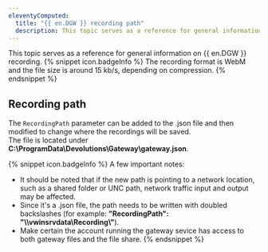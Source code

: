 ```yaml
---
eleventyComputed:
  title: "{{ en.DGW }} recording path"
  description: This topic serves as a reference for general information on {{ en.DGW }} recording.
---
```

This topic serves as a reference for general information on {{ en.DGW }} recording.
{% snippet icon.badgeInfo %}
The recording format is WebM and the file size is around 15 kb/s, depending on compression.
{% endsnippet %}  

## Recording path
The `RecordingPath` parameter can be added to the .json file and then modified to change where the recordings will be saved.  
The file is located under **C:\ProgramData\Devolutions\Gateway\gateway.json**.

{% snippet icon.badgeInfo %}
A few important notes:
* It should be noted that if the new path is pointing to a network location, such as a shared folder or UNC path, network traffic input and output may be affected.
* Since it's a .json file, the path needs to be written with doubled backslashes (for example: **"RecordingPath": "\\\\vwinsrvdata\\Recording\\"**).
* Make certain the account running the gateway sevice has access to both gateway files and the file share.
{% endsnippet %}  
